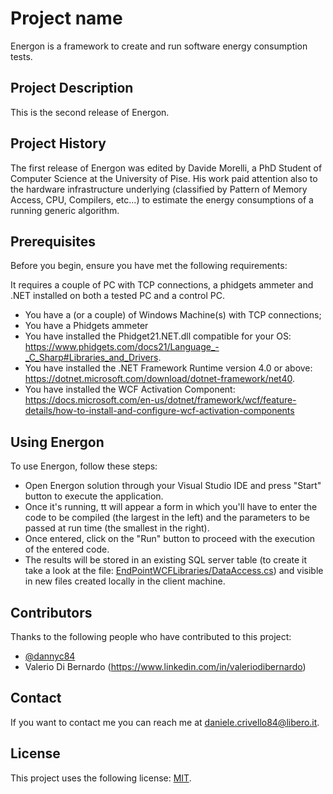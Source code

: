 # Project name

Energon is a framework to create and run software energy consumption tests. 

## Project Description

This is the second release of Energon.

## Project History

The first release of Energon was edited by Davide Morelli, a PhD Student of Computer Science at the University of Pise.                                                                                                                                                       His work paid attention also to the hardware infrastructure underlying (classified by Pattern of Memory Access, CPU, Compilers, etc...) to estimate the energy consumptions of a running generic algorithm.

## Prerequisites

Before you begin, ensure you have met the following requirements:

It requires a couple of PC with TCP connections, a phidgets ammeter and .NET installed on both a tested PC and a control PC.
* You have a (or a couple) of Windows Machine(s) with TCP connections;
* You have a Phidgets ammeter
* You have installed the Phidget21.NET.dll compatible for your OS: https://www.phidgets.com/docs21/Language_-_C_Sharp#Libraries_and_Drivers.
* You have installed the .NET Framework Runtime version 4.0 or above: https://dotnet.microsoft.com/download/dotnet-framework/net40.
* You have installed the WCF Activation Component: https://docs.microsoft.com/en-us/dotnet/framework/wcf/feature-details/how-to-install-and-configure-wcf-activation-components

## Using Energon

To use Energon, follow these steps:

* Open Energon solution through your Visual Studio IDE and press "Start" button to execute the application.
* Once it's running, tt will appear a form in which you'll have to enter the code to be compiled (the largest in the left) and the parameters to be passed at run time (the smallest in the right). 
* Once entered, click on the "Run" button to proceed with the execution of the entered code.
* The results will be stored in an existing SQL server table (to create it take a look at the file: [EndPointWCFLibraries/DataAccess.cs](EndPointWCFLibraries/DataAccess.cs)) and visible in new files created locally in the client machine.

## Contributors

Thanks to the following people who have contributed to this project:

* [@dannyc84](https://github.com/dannyc84)
* Valerio Di Bernardo (https://www.linkedin.com/in/valeriodibernardo)

## Contact

If you want to contact me you can reach me at daniele.crivello84@libero.it.

## License

This project uses the following license: [MIT](LICENSE.md).
